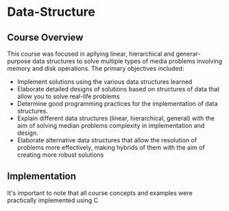 # Data-Structure
## Course Overview

This course was focused in apllying linear, hierarchical and generar-purpose data structures to solve multiple types of media problems involving memory and disk operations. The primary objectives included:

- Implement solutions using the various data structures learned
- Elaborate detailed designs of solutions based on structures of data that allow you to solve real-life problems
- Determine good programming practices for the implementation of data structures.
- Explain different data structures (linear, hierarchical, general) with the aim of solving median problems complexity in implementation and design.
- Elaborate alternative data structures that allow the resolution of problems more effectively, making hybrids of them with the aim of creating more robust solutions

## Implementation

It's important to note that all course concepts and examples were practically implemented using C
